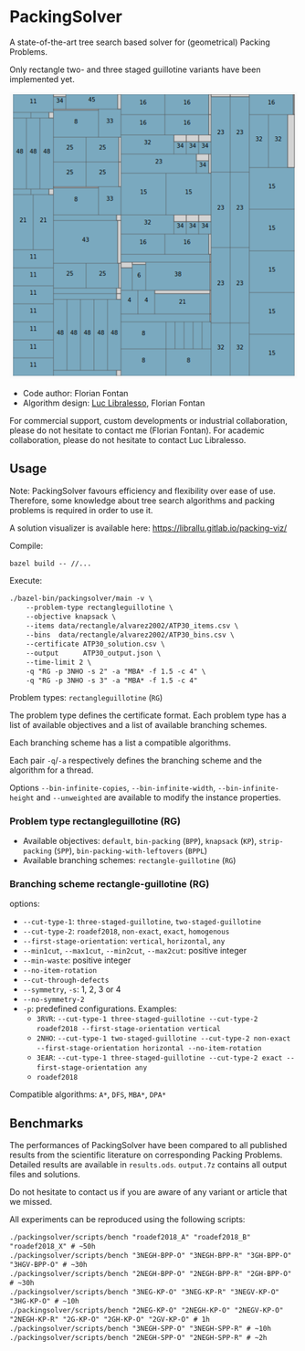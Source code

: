 # PackingSolver

A state-of-the-art tree search based solver for (geometrical) Packing Problems.

Only rectangle two- and three staged guillotine variants have been implemented yet.

![Example](example.png?raw=true "Example")

* Code author: Florian Fontan
* Algorithm design: [Luc Libralesso](https://github.com/librallu), Florian Fontan

For commercial support, custom developments or industrial collaboration, please do not hesitate to contact me (Florian Fontan).
For academic collaboration, please do not hesitate to contact Luc Libralesso.

## Usage

Note: PackingSolver favours efficiency and flexibility over ease of use. Therefore, some knowledge about tree search algorithms and packing problems is required in order to use it.

A solution visualizer is available here: https://librallu.gitlab.io/packing-viz/

Compile:
```shell
bazel build -- //...
```

Execute:
```shell
./bazel-bin/packingsolver/main -v \
    --problem-type rectangleguillotine \
    --objective knapsack \
    --items data/rectangle/alvarez2002/ATP30_items.csv \
    --bins  data/rectangle/alvarez2002/ATP30_bins.csv \
    --certificate ATP30_solution.csv \
    --output      ATP30_output.json \
    --time-limit 2 \
    -q "RG -p 3NHO -s 2" -a "MBA* -f 1.5 -c 4" \
    -q "RG -p 3NHO -s 3" -a "MBA* -f 1.5 -c 4"
```

Problem types: `rectangleguillotine` (`RG`)

The problem type defines the certificate format.
Each problem type has a list of available objectives and a list of available branching schemes.

Each branching scheme has a list a compatible algorithms.

Each pair `-q`/`-a` respectively defines the branching scheme and the algorithm for a thread.

Options `--bin-infinite-copies`, `--bin-infinite-width`, `--bin-infinite-height` and `--unweighted` are available to modify the instance properties.

### Problem type rectangleguillotine (RG)

* Available objectives: `default`, `bin-packing` (`BPP`), `knapsack` (`KP`), `strip-packing` (`SPP`), `bin-packing-with-leftovers` (`BPPL`)
* Available branching schemes: `rectangle-guillotine` (`RG`)

### Branching scheme rectangle-guillotine (RG)

options:
* `--cut-type-1`: `three-staged-guillotine`, `two-staged-guillotine`
* `--cut-type-2`: `roadef2018`, `non-exact`, `exact`, `homogenous`
* `--first-stage-orientation`: `vertical`, `horizontal`, `any`
* `--min1cut`, `--max1cut`, `--min2cut`, `--max2cut`: positive integer
* `--min-waste`: positive integer
* `--no-item-rotation`
* `--cut-through-defects`
* `--symmetry`, `-s`: 1, 2, 3 or 4
* `--no-symmetry-2`
* `-p`: predefined configurations. Examples:
  * `3RVR`: `--cut-type-1 three-staged-guillotine --cut-type-2 roadef2018 --first-stage-orientation vertical`
  * `2NHO`: `--cut-type-1 two-staged-guillotine --cut-type-2 non-exact --first-stage-orientation horizontal --no-item-rotation`
  * `3EAR`: `--cut-type-1 three-staged-guillotine --cut-type-2 exact --first-stage-orientation any`
  * `roadef2018`

Compatible algorithms: `A*`, `DFS`, `MBA*`, `DPA*`

## Benchmarks

The performances of PackingSolver have been compared to all published results from the scientific literature on corresponding Packing Problems.
Detailed results are available in `results.ods`.
`output.7z` contains all output files and solutions.

Do not hesitate to contact us if you are aware of any variant or article that we missed.

All experiments can be reproduced using the following scripts:
```shell
./packingsolver/scripts/bench "roadef2018_A" "roadef2018_B" "roadef2018_X" # ~50h
./packingsolver/scripts/bench "3NEGH-BPP-O" "3NEGH-BPP-R" "3GH-BPP-O" "3HGV-BPP-O" # ~30h
./packingsolver/scripts/bench "2NEGH-BPP-O" "2NEGH-BPP-R" "2GH-BPP-O" # ~30h
./packingsolver/scripts/bench "3NEG-KP-O" "3NEG-KP-R" "3NEGV-KP-O" "3HG-KP-O" # ~10h
./packingsolver/scripts/bench "2NEG-KP-O" "2NEGH-KP-O" "2NEGV-KP-O" "2NEGH-KP-R" "2G-KP-O" "2GH-KP-O" "2GV-KP-O" # 1h
./packingsolver/scripts/bench "3NEGH-SPP-O" "3NEGH-SPP-R" # ~10h
./packingsolver/scripts/bench "2NEGH-SPP-O" "2NEGH-SPP-R" # ~2h
```

